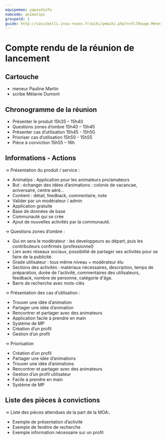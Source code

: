 ```yaml
---
equipemoe: yapasdinfo
nomcode: animatips
groupetd: 1
guide: http://casisbelli.insa-rouen.fr/wiki/pmwiki.php?n=FilRouge.MenerReunionLancement
---
```


# Compte rendu de la réunion de lancement
 
## Cartouche
 - meneur Pauline Martin
 - scribe Mélanie Dumont

## Chronogramme de la réunion
- Présenter le produit 15h35 – 15h40
- Questions zones d’ombre 15h40 – 15h45
- Présenter cas d’utilisation 15h45 - 15h50
- Prioriser cas d’utilisation 15h50 - 15h55
- Pièce à conviction 15h55 – 16h

## Informations - Actions
-> Présentation du produit / service :
- Animatips : Application pour les animateurs pro/amateurs
- But : échanger des idées d’animations : colonie de vacancae, aniversaire, centre aéré...
- Contient : détail, feedback, commentaire, note
- Valider par un modérateur / admin
- Application gratuite
- Base de données de base
- Communauté qui se crée
- Ajout de nouvelles activités par la communauté.

-> Questions zones d’ombre :
- Qui en sera le modérateur : les developpeurs au départ, puis les contributeurs confirmés (professionnel)
- Lien avec réseaux sociaux, possibilité de partager ses activités pour se faire de la publicité.
- Grade utilisateur : tous même niveau + modérateur élu
- Sections des activités : matériaux nécessaires, description, temps de préparation, durée de l'activité, commentaires des
 utilisateurs, feedback, nombre de personne, catégorie d'âge.
- Barre de recherche avec mots-clés

-> Présentation des cas d’utilisation :
- Trouver une idée d’animation
- Partager une idée d’animation
- Rencontrer et partager avec des animateurs
- Application facile à prendre en main
- Système de MP
- Création d’un profil
- Gestion d’un profil

-> Priorisation
- Création d’un profil 
- Partager une idée d’animations
- Trouver une idée d’animations
- Rencontrer et partager avec des animateurs
- Gestion d’un profil utilisateur
- Facile à prendre en main
- Système de MP

## Liste des pièces à convictions
-> Liste des pièces attendues de la part de la MOA:.
- Exemple de présentation d’activité
- Exemple de fenêtre de recherche
- Exemple information nécessaire sur un profil
